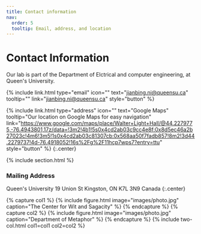 ```yaml
---
title: Contact information
nav:
  order: 5
  tooltip: Email, address, and location
---
```


# <i class="fas fa-envelope"></i>Contact Information 

Our lab is part of the Department of Elctrical and computer engineering, at Queen's University.


{%
  include link.html
  type="email"
  icon=""
  text="jianbing.ni@queensu.ca"
  tooltip=""
  link="jianbing.ni@queensu.ca"
  style="button"
%}

{%
  include link.html
  type="address"
  icon=""
  text="Google Maps"
  tooltip="Our location on Google Maps for easy navigation"
  link="https://www.google.com/maps/place/Walter+Light+Hall/@44.2279775,-76.4943801,17z/data=!3m2!4b1!5s0x4cd2ab03c9cc4e8f:0x8d5ec46a2b27023c!4m6!3m5!1s0x4cd2ab03c81307cb:0x568aa50f7fadb857!8m2!3d44.2279737!4d-76.4918052!16s%2Fg%2F11hcp7wps7?entry=ttu"
  style="button"
%}
{:.center}

{% include section.html %}

### <i class="fas fa-mail-bulk"></i>Mailing Address

Queen's University
19 Union St
Kingston, ON K7L 3N9
Canada
{:.center}

{% capture col1 %}
{%
  include figure.html
  image="images/photo.jpg"
  caption="The Center for Wit and Sagacity"
%}
{% endcapture %}
{% capture col2 %}
{%
  include figure.html
  image="images/photo.jpg"
  caption="Department of Metaphor"
%}
{% endcapture %}
{% include two-col.html col1=col1 col2=col2 %}
